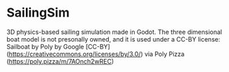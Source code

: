 # SailingSim
3D physics-based sailing simulation made in Godot. The three dimensional boat model is not presonally owned, and it is used under a CC-BY license:
Sailboat by Poly by Google [CC-BY] (https://creativecommons.org/licenses/by/3.0/) via Poly Pizza (https://poly.pizza/m/7AOnch2wREC)
